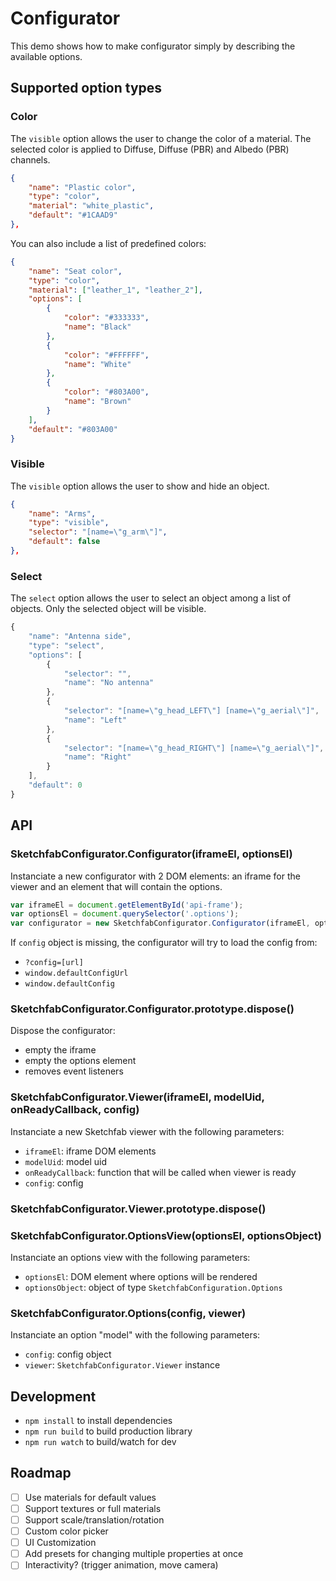 # Configurator

This demo shows how to make configurator simply by describing the available options.

## Supported option types

### Color

The `visible` option allows the user to change the color of a material.
The selected color is applied to Diffuse, Diffuse (PBR) and Albedo (PBR) channels.

```json
{
    "name": "Plastic color",
    "type": "color",
    "material": "white_plastic",
    "default": "#1CAAD9"
},
```

You can also include a list of predefined colors:

```json
{
    "name": "Seat color",
    "type": "color",
    "material": ["leather_1", "leather_2"],
    "options": [
        {
            "color": "#333333",
            "name": "Black"
        },
        {
            "color": "#FFFFFF",
            "name": "White"
        },
        {
            "color": "#803A00",
            "name": "Brown"
        }
    ],
    "default": "#803A00"
}
```

### Visible

The `visible` option allows the user to show and hide an object.

```json
{
    "name": "Arms",
    "type": "visible",
    "selector": "[name=\"g_arm\"]",
    "default": false
},
```

### Select

The `select` option allows the user to select an object among a list of objects.
Only the selected object will be visible.

```javascript
{
    "name": "Antenna side",
    "type": "select",
    "options": [
        {
            "selector": "",
            "name": "No antenna"
        },
        {
            "selector": "[name=\"g_head_LEFT\"] [name=\"g_aerial\"]",
            "name": "Left"
        },
        {
            "selector": "[name=\"g_head_RIGHT\"] [name=\"g_aerial\"]",
            "name": "Right"
        }
    ],
    "default": 0
}
```

## API

### SketchfabConfigurator.Configurator(iframeEl, optionsEl)

Instanciate a new configurator with 2 DOM elements: an iframe for the viewer and an element that will contain the options.

```javascript
var iframeEl = document.getElementById('api-frame');
var optionsEl = document.querySelector('.options');
var configurator = new SketchfabConfigurator.Configurator(iframeEl, optionsEl, [config]);
```

If `config` object is missing, the configurator will try to load the config from:

* `?config=[url]`
* `window.defaultConfigUrl`
* `window.defaultConfig`

### SketchfabConfigurator.Configurator.prototype.dispose()

Dispose the configurator:

* empty the iframe
* empty the options element
* removes event listeners

### SketchfabConfigurator.Viewer(iframeEl, modelUid, onReadyCallback, config)

Instanciate a new Sketchfab viewer with the following parameters:

* `iframeEl`: iframe DOM elements
* `modelUid`: model uid
* `onReadyCallback`: function that will be called when viewer is ready
* `config`: config

### SketchfabConfigurator.Viewer.prototype.dispose()

### SketchfabConfigurator.OptionsView(optionsEl, optionsObject)

Instanciate an options view with the following parameters:

* `optionsEl`: DOM element where options will be rendered
* `optionsObject`: object of type `SketchfabConfiguration.Options`

### SketchfabConfigurator.Options(config, viewer)

Instanciate an option "model" with the following parameters:

* `config`: config object
* `viewer`: `SketchfabConfigurator.Viewer` instance

## Development

* `npm install` to install dependencies
* `npm run build` to build production library
* `npm run watch` to build/watch for dev

## Roadmap

* [ ] Use materials for default values
* [ ] Support textures or full materials
* [ ] Support scale/translation/rotation
* [ ] Custom color picker
* [ ] UI Customization
* [ ] Add presets for changing multiple properties at once
* [ ] Interactivity? (trigger animation, move camera)
